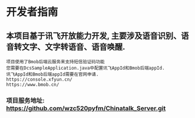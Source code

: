 # 开发者指南

## 本项目基于讯飞开放能力开发, 主要涉及语音识别、语音转文字、文字转语音、语音唤醒.
    项目使用了Bmob后端云服务来支持短信验证码功能
    您需要在DcsSampleApplication.java中配置讯飞AppId和Bmob后端appId.
    讯飞AppId和Bmob后端appId需要在官网申请.
    https://console.xfyun.cn/
    https://www.bmob.cn/
### 项目服务地址: https://github.com/wzc520pyfm/Chinatalk_Server.git


